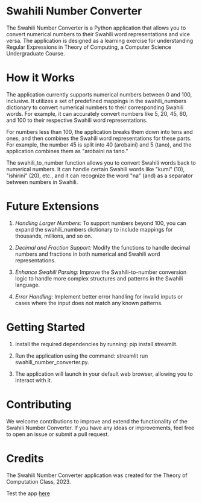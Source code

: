 # Swahili Number Converter
The Swahili Number Converter is a Python application that allows you to convert numerical numbers to their Swahili word representations and vice versa. The application is designed as a learning exercise for understanding Regular Expressions in Theory of Computing, a Computer Science Undergraduate Course.

# How it Works
The application currently supports numerical numbers between 0 and 100, inclusive. It utilizes a set of predefined mappings in the swahili_numbers dictionary to convert numerical numbers to their corresponding Swahili words. For example, it can accurately convert numbers like 5, 20, 45, 60, and 100 to their respective Swahili word representations.

For numbers less than 100, the application breaks them down into tens and ones, and then combines the Swahili word representations for these parts. For example, the number 45 is split into 40 (arobaini) and 5 (tano), and the application combines them as "arobaini na tano."

The swahili_to_number function allows you to convert Swahili words back to numerical numbers. It can handle certain Swahili words like "kumi" (10), "ishirini" (20), etc., and it can recognize the word "na" (and) as a separator between numbers in Swahili.

# Future Extensions
1. *Handling Larger Numbers:* To support numbers beyond 100, you can expand the swahili_numbers dictionary to include mappings for thousands, millions, and so on.

2. *Decimal and Fraction Support:* Modify the functions to handle decimal numbers and fractions in both numerical and Swahili word representations.

3. *Enhance Swahili Parsing:* Improve the Swahili-to-number conversion logic to handle more complex structures and patterns in the Swahili language.

4. *Error Handling:* Implement better error handling for invalid inputs or cases where the input does not match any known patterns.


# Getting Started
1. Install the required dependencies by running: pip install streamlit.

2. Run the application using the command: streamlit run swahili_number_converter.py.

3. The application will launch in your default web browser, allowing you to interact with it.

# Contributing
We welcome contributions to improve and extend the functionality of the Swahili Number Converter. If you have any ideas or improvements, feel free to open an issue or submit a pull request.

# Credits
The Swahili Number Converter application was created for the Theory of Computation Class, 2023.


Test the app [here](https://swahiliconverter.streamlit.app)
